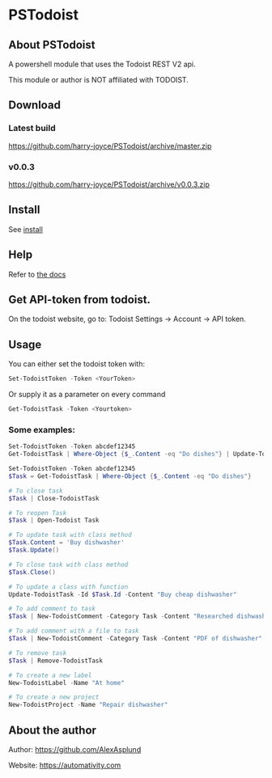 ﻿# PSTodoist
## About PSTodoist
 A powershell module that uses the Todoist REST V2 api.

 This module or author is NOT affiliated with TODOIST.

## Download

### Latest build
https://github.com/harry-joyce/PSTodoist/archive/master.zip

### v0.0.3
https://github.com/harry-joyce/PSTodoist/archive/v0.0.3.zip

## Install
See [install](install.md)

## Help
 Refer to [the docs](docs/en-us/PSTodoist.md)

## Get API-token from todoist.
On the todoist website, go to: Todoist Settings -> Account -> API token.

## Usage
You can either set the todoist token with:

```Powershell
Set-TodoistToken -Token <YourToken>
```

Or supply it as a parameter on every command

```Powershell
Get-TodoistTask -Token <Yourtoken>
```

### Some examples:

```Powershell
Set-TodoistToken -Token abcdef12345
Get-TodoistTask | Where-Object {$_.Content -eq "Do dishes"} | Update-TodoistTask -Content "Buy dishwasher"

Set-TodoistToken -Token abcdef12345
$Task = Get-TodoistTask | Where-Object {$_.Content -eq "Do dishes"}

# To close task
$Task | Close-TodoistTask

# To reopen Task
$Task | Open-Todoist Task

# To update task with class method
$Task.Content = 'Buy dishwasher'
$Task.Update()

# To close task with class method
$Task.Close()

# To update a class with function
Update-TodoistTask -Id $Task.Id -Content "Buy cheap dishwasher"

# To add comment to task
$Task | New-TodoistComment -Category Task -Content "Researched dishwashers online"

# To add comment with a file to task
$Task | New-TodoistComment -Category Task -Content "PDF of dishwasher" -AddAttachment -AttachmentResourceType "file" -AttachmentFileType "application/pdf" -AttachmentFileUrl "http://contoso.com/files/dishwasher.pdf" -AttachmentFileName "Dishwasher.pdf"

# To remove task
$Task | Remove-TodoistTask

# To create a new label
New-TodoistLabel -Name "At home"

# To create a new project
New-TodoistProject -Name "Repair dishwasher"
```



## About the author
Author: https://github.com/AlexAsplund

Website: https://automativity.com



